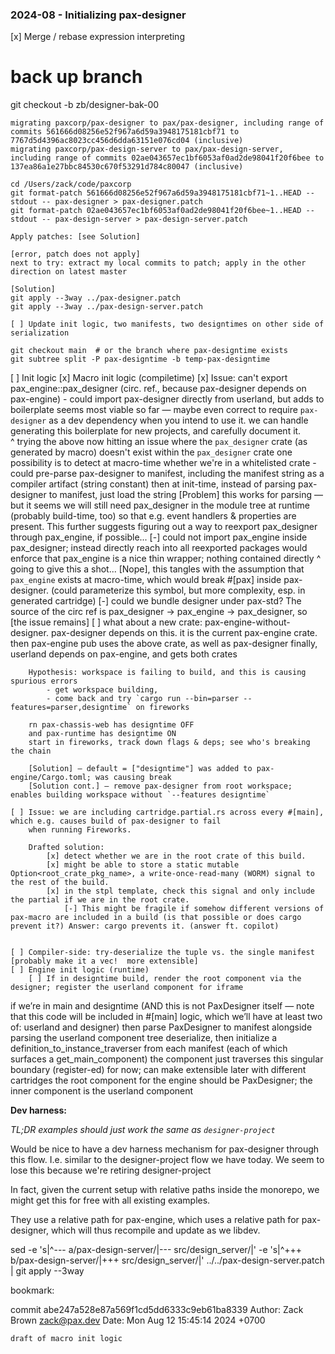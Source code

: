 
### 2024-08 - Initializing pax-designer

[x] Merge / rebase expression interpreting
# back up branch
git checkout -b zb/designer-bak-00

    migrating paxcorp/pax-designer to pax/pax-designer, including range of commits 561666d08256e52f967a6d59a3948175181cbf71 to 7767d5d4396ac8023cc456d6dda63151e076cd04 (inclusive)
    migrating paxcorp/pax-design-server to pax/pax-design-server, including range of commits 02ae043657ec1bf6053af0ad2de98041f20f6bee to 137ea86a1e27bbc84530c670f53291d784c80047 (inclusive)
    
    cd /Users/zack/code/paxcorp
    git format-patch 561666d08256e52f967a6d59a3948175181cbf71~1..HEAD --stdout -- pax-designer > pax-designer.patch
    git format-patch 02ae043657ec1bf6053af0ad2de98041f20f6bee~1..HEAD --stdout -- pax-design-server > pax-design-server.patch
    
    Apply patches: [see Solution]
    
    [error, patch does not apply]
    next to try: extract my local commits to patch; apply in the other direction on latest master
    
    [Solution] 
    git apply --3way ../pax-designer.patch
    git apply --3way ../pax-design-server.patch
    
    [ ] Update init logic, two manifests, two designtimes on other side of serialization
    
    git checkout main  # or the branch where pax-designtime exists
    git subtree split -P pax-designtime -b temp-pax-designtime


[ ] Init logic
    [x] Macro init logic (compiletime)
        [x] Issue: can't export pax_engine::pax_designer (circ. ref., because pax-designer depends on pax-engine)
            - could import pax-designer directly from userland, but adds to boilerplate
                seems most viable so far — maybe even correct to require `pax-designer` as a dev dependency when you intend to use it.
                we can handle generating this boilerplate for new projects, and carefully document it.  
                ^ trying the above
                now hitting an issue where the `pax_designer` crate (as generated by macro) doesn't exist within the `pax_designer` crate
                one possibility is to detect at macro-time whether we're in a whitelisted crate
            - could pre-parse pax-designer to manifest, including the manifest string as a compiler artifact (string constant)
                then at init-time, instead of parsing pax-designer to manifest, just load the string
                [Problem] this works for parsing — but it seems we will still need pax_designer in the module tree at runtime (probably build-time, too)
                so that e.g. event handlers & properties are present.
                This further suggests figuring out a way to reexport pax_designer through pax_engine, if possible...
            [-] could not import pax_engine inside pax_designer; instead directly reach into all reexported packages
                would enforce that pax_engine is a nice thin wrapper; nothing contained directly
                ^ going to give this a shot...
                [Nope], this tangles with the assumption that `pax_engine` exists at macro-time, which would break #[pax] inside
                pax-designer.  (could parameterize this symbol, but more complexity, esp. in generated cartridge)
            [-] could we bundle designer under pax-std?  The source of the circ ref is pax_designer -> pax_engine -> pax_designer, so [the issue remains]
            [ ] what about a new crate: pax-engine-without-designer.  pax-designer depends on this.  it is the current pax-engine crate.
                then pax-engine pub uses the above crate, as well as pax-designer
                finally, userland depends on pax-engine, and gets both crates

        Hypothesis: workspace is failing to build, and this is causing spurious errors
            - get workspace building,
            - come back and try `cargo run --bin=parser --features=parser,designtime` on fireworks

        rn pax-chassis-web has designtime OFF
        and pax-runtime has designtime ON
        start in fireworks, track down flags & deps; see who's breaking the chain

        [Solution] — default = ["designtime"] was added to pax-engine/Cargo.toml; was causing break
        [Solution cont.] — remove pax-designer from root workspace; enables building workspace without `--features designtime`
    
    [ ] Issue: we are including cartridge.partial.rs across every #[main], which e.g. causes build of pax-designer to fail
        when running Fireworks.

        Drafted solution:
            [x] detect whether we are in the root crate of this build.
            [x] might be able to store a static mutable Option<root_crate_pkg_name>, a write-once-read-many (WORM) signal to the rest of the build.
            [x] in the stpl template, check this signal and only include the partial if we are in the root crate. 
                [-] This might be fragile if somehow different versions of pax-macro are included in a build (is that possible or does cargo prevent it?) Answer: cargo prevents it. (answer ft. copilot)
        

    [ ] Compiler-side: try-deserialize the tuple vs. the single manifest [probably make it a vec!  more extensible]
    [ ] Engine init logic (runtime)
        [ ] If in designtime build, render the root component via the designer; register the userland component for iframe



        
        
        

if we’re in main and designtime
(AND this is not PaxDesigner itself — note that this code will be included in #[main] logic,
which we’ll have at least two of: userland and designer)
then parse PaxDesigner to manifest alongside parsing the userland component tree
deserialize, then
initialize a definition_to_instance_traverser from each manifest (each of which surfaces a get_main_component)
the <PaxFrame> component just traverses this singular boundary (register-ed) for now; can make extensible later with different cartridges
the root component for the engine should be PaxDesigner; the inner component is the userland component


**Dev harness:**

*TL;DR examples should just work the same as `designer-project`*

Would be nice to have a dev harness mechanism for pax-designer through this flow.  I.e. similar to
the designer-project flow we have today.  We seem to lose this because we're retiring designer-project

In fact, given the current setup with relative paths inside the monorepo, we might get this for
free with all existing examples.

They use a relative path for pax-engine, which uses a relative path for pax-designer,
which will thus recompile and update as we libdev.

sed -e 's|^--- a/pax-design-server/|--- src/design_server/|' -e 's|^+++ b/pax-design-server/|+++ src/design_server/|' ../../pax-design-server.patch | git apply --3way

bookmark:

commit abe247a528e87a569f1cd5dd6333c9eb61ba8339
Author: Zack Brown <zack@pax.dev>
Date:   Mon Aug 12 15:45:14 2024 +0700

    draft of macro init logic













